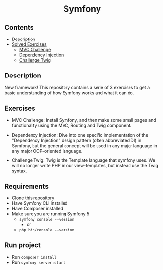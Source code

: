 <h1 align="center" style="font-weight: 700">
Symfony
</h1>

## **Contents**
- [Description](#description)
- [Solved Exercises](#exercises)
    - [MVC Challenge](mvc)
    - [Dependency Injection](di)
    - [Challenge Twig](twig)

## **Description**
New framework! This repository contains a serie of 3 exercises to get a basic understanding of how Symfony works and what it can do.

## **Exercises**
- MVC Challenge: Install Symfony, and then make some small pages and functionality using the MVC, Routing and Twig component.

- Dependency Injection: Dive into one specific implementation of the "Dependency Injection" design pattern (often abbreviated DI) in Symfony, but the general concept will be used in any major language in any major OOP-oriented language.

- Challenge Twig: Twig is the Template language that symfony uses. We will no longer write PHP in our view-templates, but instead use the Twig syntax.

## **Requirements**
- Clone this repository
- Have Symfony CLI installed
- Have Composer installed
- Make sure you are running Symfony 5
    - `symfony console --version`
        - or
    - `php bin/console --version`

## **Run project**    
- Run `composer install`
- Run `symfony server:start`

<!-- Extra Links -->
[mvc]: Leweyse/challenge-symfony-mvc/tree/main
[di]: Leweyse/challenge-symfony-mvc/tree/dependency-injection
[twig]: Leweyse/challenge-symfony-mvc/tree/challenge-twig
